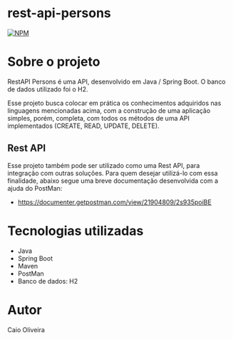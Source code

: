 # rest-api-persons
[![NPM](https://img.shields.io/npm/l/react)](https://github.com/caio01/rest-api-persons/blob/master/LICENSE) 

# Sobre o projeto

RestAPI Persons é uma API, desenvolvido em Java / Spring Boot. O banco de dados utilizado foi o H2.

Esse projeto busca colocar em prática os conhecimentos adquiridos nas linguagens mencionadas acima, com a construção de uma aplicação simples, porém, completa, com todos os métodos de uma API implementados (CREATE, READ, UPDATE, DELETE).

## Rest API
Esse projeto também pode ser utilizado como uma Rest API, para integração com outras soluções.
Para quem desejar utilizá-lo com essa finalidade, abaixo segue uma breve documentação desenvolvida com a ajuda do PostMan:

- https://documenter.getpostman.com/view/21904809/2s935poiBE


# Tecnologias utilizadas
- Java
- Spring Boot
- Maven
- PostMan
- Banco de dados: H2

# Autor
Caio Oliveira
